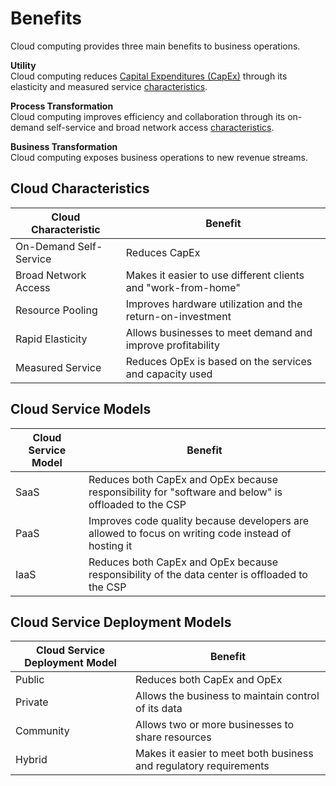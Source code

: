 # Benefits
Cloud computing provides three main benefits to business operations. 

**Utility**  
Cloud computing reduces [Capital Expenditures (CapEx)](/cloud/business-operations/expenditures/README.md#categories) through its elasticity and measured service [characteristics](/cloud/README.md#cloud-elasticity). 

**Process Transformation**  
Cloud computing improves efficiency and collaboration through its on-demand self-service and broad network access [characteristics](/cloud/README.md#cloud-elasticity).

**Business Transformation**  
Cloud computing exposes business operations to new revenue streams. 

## Cloud Characteristics 
| Cloud Characteristic   | Benefit 
| ---------------------- | --------
| On-Demand Self-Service | Reduces CapEx
| Broad Network Access   | Makes it easier to use different clients and "work-from-home"
| Resource Pooling       | Improves hardware utilization and the return-on-investment 
| Rapid Elasticity       | Allows businesses to meet demand and improve profitability
| Measured Service       | Reduces OpEx is based on the services and capacity used

## Cloud Service Models
| Cloud Service Model    | Benefit 
| ---------------------- | --------
| SaaS                   | Reduces both CapEx and OpEx because responsibility for "software and below" is offloaded to the CSP
| PaaS                   | Improves code quality because developers are allowed to focus on writing code instead of hosting it
| IaaS                   | Reduces both CapEx and OpEx because responsibility of the data center is offloaded to the CSP

## Cloud Service Deployment Models
| Cloud Service Deployment Model | Benefit
| ------------------------------ | --------
| Public                         | Reduces both CapEx and OpEx 
| Private                        | Allows the business to maintain control of its data
| Community                      | Allows two or more businesses to share resources
| Hybrid                         | Makes it easier to meet both business and regulatory requirements
